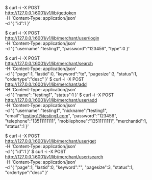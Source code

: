$ curl -i -X POST \
 http://127.0.0.1:6001/v1/lib/gettoken \
 -H 'Content-Type: application/json' \
 -d '{
"id":1
}'

$ curl -i -X POST \
 http://127.0.0.1:6001/v1/lib/merchant/user/login \
 -H 'Content-Type: application/json' \
 -d '{
"username":"testing1",
"password":"123456",
"type":0
}'

$ curl -i -X POST \
 http://127.0.0.1:6001/v1/lib/merchant/search \
 -H 'Content-Type: application/json' \
 -d '{
"page":1,
"lastid":0,
"keyword":"te",
"pagesize":3,
"status":1,
"ordertype":"desc"
}'
$ curl -i -X POST \
 http://127.0.0.1:6001/v1/lib/merchant/add \
 -H 'Content-Type: application/json' \
 -d '{
"name": "testing1",
"status":1
}'
$ curl -i -X POST \
 http://127.0.0.1:6001/v1/lib/merchant/user/add \
 -H 'Content-Type: application/json' \
 -d '{
"username":"testing1",
"nickname":"testing1",
"email":"testing1@testing1.com",
"password":"123456",
"telephone":"13511111111",
"mobliephone":"13511111111",
"merchantid":1,
"status":1
}'

$ curl -i -X POST \
 http://127.0.0.1:6001/v1/lib/merchant/user/get \
 -H 'Content-Type: application/json' \
 -d '{
"id":1
}'
$ curl -i -X POST \
 http://127.0.0.1:6001/v1/lib/merchant/user/search \
 -H 'Content-Type: application/json' \
 -d '{
"page":1,
"lastid":0,
"keyword":"",
"pagesize":3,
"status":1,
"ordertype":"desc"
}'
